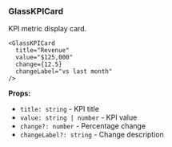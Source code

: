 ### GlassKPICard

KPI metric display card.

```tsx
<GlassKPICard
  title="Revenue"
  value="$125,000"
  change={12.5}
  changeLabel="vs last month"
/>
```

**Props:**
- `title: string` - KPI title
- `value: string | number` - KPI value
- `change?: number` - Percentage change
- `changeLabel?: string` - Change description
